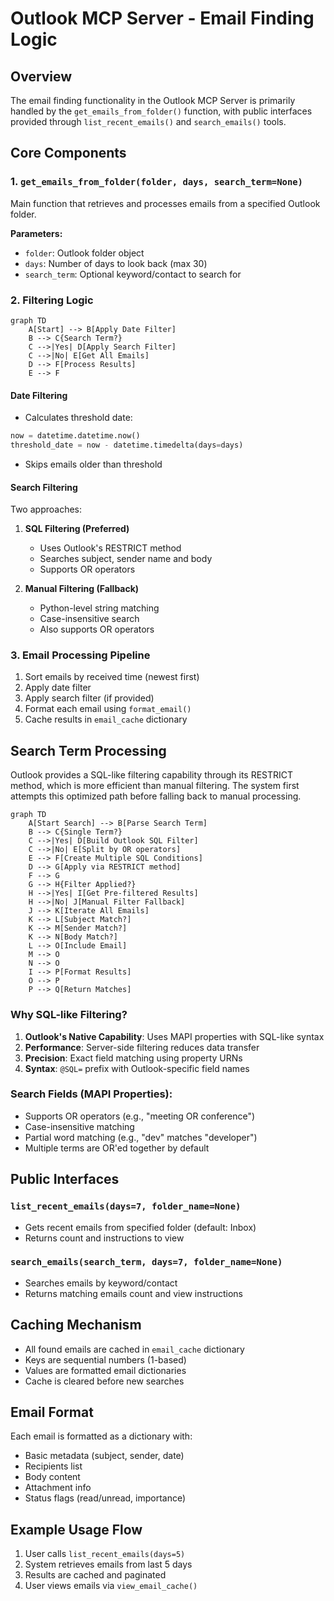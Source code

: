 # Outlook MCP Server - Email Finding Logic

## Overview
The email finding functionality in the Outlook MCP Server is primarily handled by the `get_emails_from_folder()` function, with public interfaces provided through `list_recent_emails()` and `search_emails()` tools.

## Core Components

### 1. `get_emails_from_folder(folder, days, search_term=None)`
Main function that retrieves and processes emails from a specified Outlook folder.

**Parameters:**
- `folder`: Outlook folder object
- `days`: Number of days to look back (max 30)
- `search_term`: Optional keyword/contact to search for

### 2. Filtering Logic
```mermaid
graph TD
    A[Start] --> B[Apply Date Filter]
    B --> C{Search Term?}
    C -->|Yes| D[Apply Search Filter]
    C -->|No| E[Get All Emails]
    D --> F[Process Results]
    E --> F
```

#### Date Filtering
- Calculates threshold date:
```python
now = datetime.datetime.now()
threshold_date = now - datetime.timedelta(days=days)
```
- Skips emails older than threshold

#### Search Filtering
Two approaches:
1. **SQL Filtering (Preferred)**
   - Uses Outlook's RESTRICT method
   - Searches subject, sender name and body
   - Supports OR operators

2. **Manual Filtering (Fallback)**
   - Python-level string matching
   - Case-insensitive search
   - Also supports OR operators

### 3. Email Processing Pipeline
1. Sort emails by received time (newest first)
2. Apply date filter
3. Apply search filter (if provided)
4. Format each email using `format_email()`
5. Cache results in `email_cache` dictionary

## Search Term Processing

Outlook provides a SQL-like filtering capability through its RESTRICT method, which is more efficient than manual filtering. The system first attempts this optimized path before falling back to manual processing.

```mermaid
graph TD
    A[Start Search] --> B[Parse Search Term]
    B --> C{Single Term?}
    C -->|Yes| D[Build Outlook SQL Filter]
    C -->|No| E[Split by OR operators]
    E --> F[Create Multiple SQL Conditions]
    D --> G[Apply via RESTRICT method]
    F --> G
    G --> H{Filter Applied?}
    H -->|Yes| I[Get Pre-filtered Results]
    H -->|No| J[Manual Filter Fallback]
    J --> K[Iterate All Emails]
    K --> L[Subject Match?]
    K --> M[Sender Match?]
    K --> N[Body Match?]
    L --> O[Include Email]
    M --> O
    N --> O
    I --> P[Format Results]
    O --> P
    P --> Q[Return Matches]
```

### Why SQL-like Filtering?
1. **Outlook's Native Capability**: Uses MAPI properties with SQL-like syntax
2. **Performance**: Server-side filtering reduces data transfer
3. **Precision**: Exact field matching using property URNs
4. **Syntax**: `@SQL=` prefix with Outlook-specific field names

### Search Fields (MAPI Properties):
- Supports OR operators (e.g., "meeting OR conference")
- Case-insensitive matching
- Partial word matching (e.g., "dev" matches "developer")
- Multiple terms are OR'ed together by default

## Public Interfaces

### `list_recent_emails(days=7, folder_name=None)`
- Gets recent emails from specified folder (default: Inbox)
- Returns count and instructions to view

### `search_emails(search_term, days=7, folder_name=None)`
- Searches emails by keyword/contact
- Returns matching emails count and view instructions

## Caching Mechanism
- All found emails are cached in `email_cache` dictionary
- Keys are sequential numbers (1-based)
- Values are formatted email dictionaries
- Cache is cleared before new searches

## Email Format
Each email is formatted as a dictionary with:
- Basic metadata (subject, sender, date)
- Recipients list
- Body content
- Attachment info
- Status flags (read/unread, importance)

## Example Usage Flow
1. User calls `list_recent_emails(days=5)`
2. System retrieves emails from last 5 days
3. Results are cached and paginated
4. User views emails via `view_email_cache()`